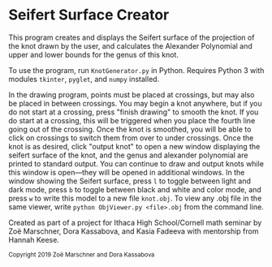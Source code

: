 # Seifert Surface Creator

This program creates and displays the Seifert surface of the projection of the knot drawn by the user, and calculates the Alexander Polynomial and upper and lower bounds for the genus of this knot.

To use the program, run `KnotGenerator.py` in Python. Requires Python 3 with modules `tkinter`, `pyglet`, and `numpy` installed. 

In the drawing program, points must be placed at crossings, but may also be placed in between crossings. You may begin a knot anywhere, but if you do not start at a crossing, press "finish drawing" to smooth the knot. If you do start at a crossing, this will be triggered when you place the fourth line going out of the crossing. Once the knot is smoothed, you will be able to click on crossings to switch them from over to under crossings. Once the knot is as desired, click "output knot" to open a new window displaying the seifert surface of the knot, and the genus and alexander polynomial are printed to standard output. You can continue to draw and output knots while this window is open—they will be opened in additional windows. In the window showing the Seifert surface, press `l` to toggle between light and dark mode, press `b` to toggle between black and white and color mode, and press `w` to write this model to a new file `knot.obj`. To view any .obj file in the same viewer, write `python ObjViewer.py <file>.obj` from the command line.

Created as part of a project for Ithaca High School/Cornell math seminar by Zoë Marschner, Dora Kassabova, and Kasia Fadeeva with mentorship from Hannah Keese.

<sup>Copyright 2019 Zoë Marschner and Dora Kassabova</sup>

